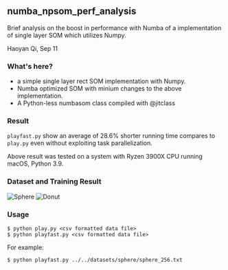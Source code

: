 ## numba_npsom_perf_analysis
Brief analysis on the boost in performance with Numba of a implementation of single layer SOM which utilizes Numpy.

Haoyan Qi, Sep 11


### What's here?
* a simple single layer rect SOM implementation with Numpy.
* Numba optimized SOM with minium changes to the above implementation.
* A Python-less numbasom class compiled with @jitclass

### Result

`playfast.py` show an average of 28.6% shorter running time compares to `play.py` even without exploiting task parallelization.

Above result was tested on a system with Ryzen 3900X CPU running macOS, Python 3.9.


### Dataset and Training Result

![Sphere](https://bitbucket.org/ChristopherIrving/deep-som-dome/raw/42529a270dc7a2b6903fd12b5b094ff5431ebe22/playgrounds/numba_npsom_perf_analysis/som_fast.png)
![Donut](https://bitbucket.org/ChristopherIrving/deep-som-dome/raw/4b05b3056550423cfe09ae8ae2a8e91bc710e4f0/playgrounds/numba_npsom_perf_analysis/som_fast_donut.png)



### Usage

```
$ python play.py <csv formatted data file>
$ python playfast.py <csv formatted data file>

```

For example:

```
$ python playfast.py ../../datasets/sphere/sphere_256.txt
```